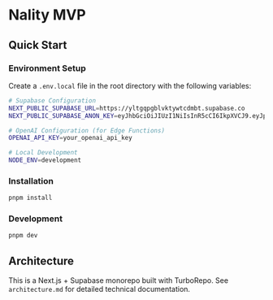 # Nality MVP

## Quick Start

### Environment Setup

Create a `.env.local` file in the root directory with the following variables:

```bash
# Supabase Configuration
NEXT_PUBLIC_SUPABASE_URL=https://yltgqpgblvktywtcdmbt.supabase.co
NEXT_PUBLIC_SUPABASE_ANON_KEY=eyJhbGciOiJIUzI1NiIsInR5cCI6IkpXVCJ9.eyJpc3MiOiJzdXBhYmFzZSIsInJlZiI6InlsdGdxcGdibHZrdHl3dGNkbWJ0Iiwicm9sZSI6ImFub24iLCJpYXQiOjE3NTE0Njk5NDYsImV4cCI6MjA2NzA0NTk0Nn0.2z2gqhUUtgsjJGqTfnpwMRJSzTYEobHBDU-Y5yTdIR0

# OpenAI Configuration (for Edge Functions)
OPENAI_API_KEY=your_openai_api_key

# Local Development
NODE_ENV=development
```

### Installation

```bash
pnpm install
```

### Development

```bash
pnpm dev
```

## Architecture

This is a Next.js + Supabase monorepo built with TurboRepo. See `architecture.md` for detailed technical documentation. 